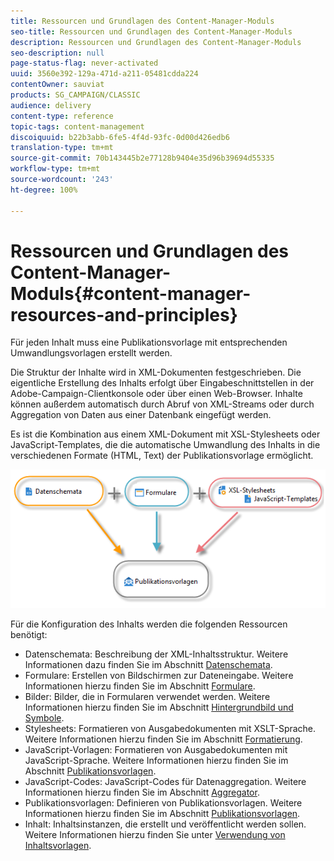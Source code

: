 ```yaml
---
title: Ressourcen und Grundlagen des Content-Manager-Moduls
seo-title: Ressourcen und Grundlagen des Content-Manager-Moduls
description: Ressourcen und Grundlagen des Content-Manager-Moduls
seo-description: null
page-status-flag: never-activated
uuid: 3560e392-129a-471d-a211-05481cdda224
contentOwner: sauviat
products: SG_CAMPAIGN/CLASSIC
audience: delivery
content-type: reference
topic-tags: content-management
discoiquuid: b22b3abb-6fe5-4f4d-93fc-0d00d426edb6
translation-type: tm+mt
source-git-commit: 70b143445b2e77128b9404e35d96b39694d55335
workflow-type: tm+mt
source-wordcount: '243'
ht-degree: 100%

---
```



# Ressourcen und Grundlagen des Content-Manager-Moduls{#content-manager-resources-and-principles}

Für jeden Inhalt muss eine Publikationsvorlage mit entsprechenden Umwandlungsvorlagen erstellt werden.

Die Struktur der Inhalte wird in XML-Dokumenten festgeschrieben. Die eigentliche Erstellung des Inhalts erfolgt über Eingabeschnittstellen in der Adobe-Campaign-Clientkonsole oder über einen Web-Browser. Inhalte können außerdem automatisch durch Abruf von XML-Streams oder durch Aggregation von Daten aus einer Datenbank eingefügt werden.

Es ist die Kombination aus einem XML-Dokument mit XSL-Stylesheets oder JavaScript-Templates, die die automatische Umwandlung des Inhalts in die verschiedenen Formate (HTML, Text) der Publikationsvorlage ermöglicht.

![](assets/d_ncs_content_process.png)

Für die Konfiguration des Inhalts werden die folgenden Ressourcen benötigt:

* Datenschemata: Beschreibung der XML-Inhaltsstruktur. Weitere Informationen dazu finden Sie im Abschnitt [Datenschemata](../../delivery/using/data-schemas.md).
* Formulare: Erstellen von Bildschirmen zur Dateneingabe. Weitere Informationen hierzu finden Sie im Abschnitt [Formulare](../../delivery/using/input-forms.md).
* Bilder: Bilder, die in Formularen verwendet werden. Weitere Informationen hierzu finden Sie im Abschnitt [Hintergrundbild und Symbole](../../delivery/using/formatting.md#image-management).
* Stylesheets: Formatieren von Ausgabedokumenten mit XSLT-Sprache. Weitere Informationen hierzu finden Sie im Abschnitt [Formatierung](../../delivery/using/formatting.md).
* JavaScript-Vorlagen: Formatieren von Ausgabedokumenten mit JavaScript-Sprache. Weitere Informationen hierzu finden Sie im Abschnitt [Publikationsvorlagen](../../delivery/using/publication-templates.md).
* JavaScript-Codes: JavaScript-Codes für Datenaggregation. Weitere Informationen hierzu finden Sie im Abschnitt [Aggregator](../../delivery/using/publication-templates.md#aggregator).
* Publikationsvorlagen: Definieren von Publikationsvorlagen. Weitere Informationen hierzu finden Sie im Abschnitt [Publikationsvorlagen](../../delivery/using/publication-templates.md).
* Inhalt: Inhaltsinstanzen, die erstellt und veröffentlicht werden sollen. Weitere Informationen hierzu finden Sie unter [Verwendung von Inhaltsvorlagen](../../delivery/using/using-a-content-template.md).
